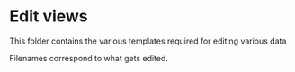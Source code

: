 # Edit views

This folder contains the various templates required for editing various data

Filenames correspond to what gets edited. 